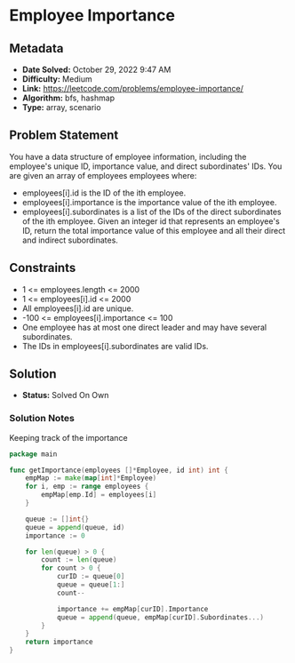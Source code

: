 # Employee Importance

## Metadata

- **Date Solved:** October 29, 2022 9:47 AM
- **Difficulty:** Medium
- **Link:** https://leetcode.com/problems/employee-importance/
- **Algorithm:** bfs, hashmap
- **Type:** array, scenario

## Problem Statement

You have a data structure of employee information, including the employee's unique ID, importance value, and direct subordinates' IDs.
You are given an array of employees employees where:
- employees[i].id is the ID of the ith employee.
- employees[i].importance is the importance value of the ith employee.
- employees[i].subordinates is a list of the IDs of the direct subordinates of the ith employee.
Given an integer id that represents an employee's ID, return the total importance value of this employee and all their direct and indirect subordinates.

## Constraints

- 1 <= employees.length <= 2000
- 1 <= employees[i].id <= 2000
- All employees[i].id are unique.
- -100 <= employees[i].importance <= 100
- One employee has at most one direct leader and may have several subordinates.
- The IDs in employees[i].subordinates are valid IDs.

## Solution

- **Status:** Solved On Own

### Solution Notes

Keeping track of the importance


```go
package main

func getImportance(employees []*Employee, id int) int {
	empMap := make(map[int]*Employee)
	for i, emp := range employees {
		empMap[emp.Id] = employees[i]
	}

	queue := []int{}
	queue = append(queue, id)
	importance := 0

	for len(queue) > 0 {
		count := len(queue)
		for count > 0 {
			curID := queue[0]
			queue = queue[1:]
			count--

			importance += empMap[curID].Importance
			queue = append(queue, empMap[curID].Subordinates...)
		}
	}
	return importance
}
```
